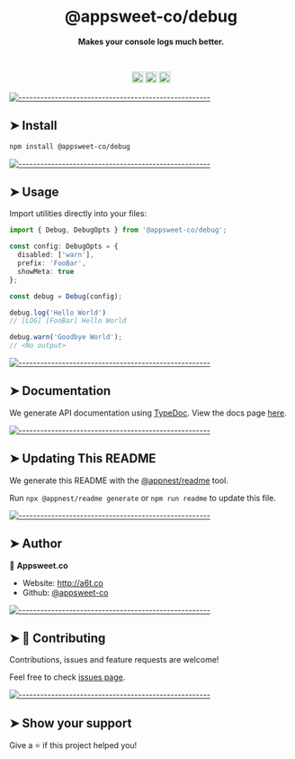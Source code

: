 <!-- ⚠️ This README has been generated from the file(s) "blueprint.md" ⚠️--><h1 align="center">@appsweet-co/debug</h1>
<p align="center">
  <b>Makes your console logs much better.</b></br>
  <sub><sub>
</p>

<br />

<p align="center">
		<a href="https://www.npmjs.com/package/@appsweet-co/debug"><img alt="Version" src="https://img.shields.io/npm/v/@appsweet-co/debug.svg?style=for-the-badge" height="20"/></a>
<a href="https://appsweet-co.github.io/debug"><img alt="Documentation" src="https://img.shields.io/badge/documentation-yes-brightgreen.svg?style=for-the-badge" height="20"/></a>
<a href="https://github.com/appsweet-co/debug/blob/main/LICENSE"><img alt="License" src="https://img.shields.io/badge/License-MIT-yellow.svg?style=for-the-badge" height="20"/></a>
	</p>



[![-----------------------------------------------------](https://raw.githubusercontent.com/andreasbm/readme/master/assets/lines/aqua.png)](#install)

## ➤ Install

```sh
npm install @appsweet-co/debug
```


[![-----------------------------------------------------](https://raw.githubusercontent.com/andreasbm/readme/master/assets/lines/aqua.png)](#usage)

## ➤ Usage

Import utilities directly into your files:

```ts
import { Debug, DebugOpts } from '@appsweet-co/debug';

const config: DebugOpts = {
  disabled: ['warn'],
  prefix: 'FooBar',
  showMeta: true
};

const debug = Debug(config);

debug.log('Hello World')
// [LOG] [FooBar] Hello World

debug.warn('Goodbye World');
// <No output>
```


[![-----------------------------------------------------](https://raw.githubusercontent.com/andreasbm/readme/master/assets/lines/aqua.png)](#documentation)

## ➤ Documentation

We generate API documentation using [TypeDoc](http://typedoc.org/). View the docs page [here](https://appsweet-co.github.io/debug).


[![-----------------------------------------------------](https://raw.githubusercontent.com/andreasbm/readme/master/assets/lines/aqua.png)](#updating-this-readme)

## ➤ Updating This README

We generate this README with the [@appnest/readme](https://github.com/andreasbm/readme) tool.

Run `npx @appnest/readme generate` or `npm run readme` to update this file.


[![-----------------------------------------------------](https://raw.githubusercontent.com/andreasbm/readme/master/assets/lines/aqua.png)](#author)

## ➤ Author

👤 **Appsweet.co**

* Website: http://a6t.co
* Github: [@appsweet-co](https://github.com/appsweet-co)


[![-----------------------------------------------------](https://raw.githubusercontent.com/andreasbm/readme/master/assets/lines/aqua.png)](#-contributing)

## ➤ 🤝 Contributing

Contributions, issues and feature requests are welcome!

Feel free to check [issues page](https://github.com/appsweet-co/debug/issues).


[![-----------------------------------------------------](https://raw.githubusercontent.com/andreasbm/readme/master/assets/lines/aqua.png)](#show-your-support)

## ➤ Show your support

Give a ⭐️ if this project helped you!
